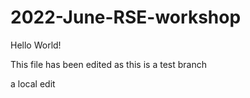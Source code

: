# 2022-June-RSE-workshop

Hello World!

This file has been edited as this is a test branch

a local edit